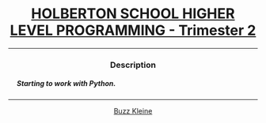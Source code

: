 # [<center>HOLBERTON SCHOOL HIGHER LEVEL PROGRAMMING - Trimester 2</center>](https://intranet.hbtn.io/)
 ---
 ### <center>Description</center> 
 ##### &emsp; Starting to work with Python.
 ---
 [<center>Buzz Kleine</center>](github.com/conkobar)
